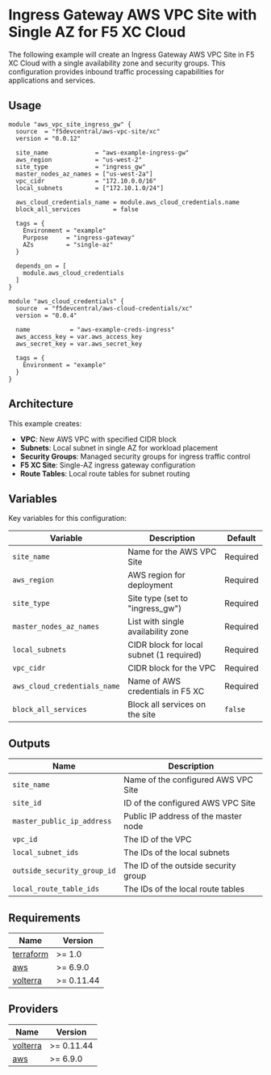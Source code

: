 # Ingress Gateway AWS VPC Site with Single AZ for F5 XC Cloud

The following example will create an Ingress Gateway AWS VPC Site in F5 XC Cloud with a single availability zone and security groups. This configuration provides inbound traffic processing capabilities for applications and services.

## Usage

```hcl
module "aws_vpc_site_ingress_gw" {
  source  = "f5devcentral/aws-vpc-site/xc"
  version = "0.0.12"

  site_name             = "aws-example-ingress-gw"
  aws_region            = "us-west-2"
  site_type             = "ingress_gw"
  master_nodes_az_names = ["us-west-2a"]
  vpc_cidr              = "172.10.0.0/16"
  local_subnets         = ["172.10.1.0/24"]

  aws_cloud_credentials_name = module.aws_cloud_credentials.name
  block_all_services         = false

  tags = {
    Environment = "example"
    Purpose     = "ingress-gateway"
    AZs         = "single-az"
  }

  depends_on = [
    module.aws_cloud_credentials
  ]
}

module "aws_cloud_credentials" {
  source  = "f5devcentral/aws-cloud-credentials/xc"
  version = "0.0.4"

  name           = "aws-example-creds-ingress"
  aws_access_key = var.aws_access_key
  aws_secret_key = var.aws_secret_key

  tags = {
    Environment = "example"
  }
}
```

## Architecture

This example creates:

- **VPC**: New AWS VPC with specified CIDR block
- **Subnets**: Local subnet in single AZ for workload placement
- **Security Groups**: Managed security groups for ingress traffic control
- **F5 XC Site**: Single-AZ ingress gateway configuration
- **Route Tables**: Local route tables for subnet routing

## Variables

Key variables for this configuration:

| Variable                     | Description                              | Default  |
| ---------------------------- | ---------------------------------------- | -------- |
| `site_name`                  | Name for the AWS VPC Site                | Required |
| `aws_region`                 | AWS region for deployment                | Required |
| `site_type`                  | Site type (set to "ingress_gw")          | Required |
| `master_nodes_az_names`      | List with single availability zone       | Required |
| `local_subnets`              | CIDR block for local subnet (1 required) | Required |
| `vpc_cidr`                   | CIDR block for the VPC                   | Required |
| `aws_cloud_credentials_name` | Name of AWS credentials in F5 XC         | Required |
| `block_all_services`         | Block all services on the site           | `false`  |

## Outputs

| Name                        | Description                          |
| --------------------------- | ------------------------------------ |
| `site_name`                 | Name of the configured AWS VPC Site  |
| `site_id`                   | ID of the configured AWS VPC Site    |
| `master_public_ip_address`  | Public IP address of the master node |
| `vpc_id`                    | The ID of the VPC                    |
| `local_subnet_ids`          | The IDs of the local subnets         |
| `outside_security_group_id` | The ID of the outside security group |
| `local_route_table_ids`     | The IDs of the local route tables    |

## Requirements

| Name                                                                                                                 | Version    |
| -------------------------------------------------------------------------------------------------------------------- | ---------- |
| <a name="requirement_terraform"></a> [terraform](https://www.terraform.io/)                                          | >= 1.0     |
| <a name="requirement_aws"></a> [aws](https://registry.terraform.io/providers/hashicorp/aws/latest)                   | >= 6.9.0   |
| <a name="requirement_volterra"></a> [volterra](https://registry.terraform.io/providers/volterraedge/volterra/latest) | >= 0.11.44 |

## Providers

| Name                                                                                                              | Version    |
| ----------------------------------------------------------------------------------------------------------------- | ---------- |
| <a name="provider_volterra"></a> [volterra](https://registry.terraform.io/providers/volterraedge/volterra/latest) | >= 0.11.44 |
| <a name="provider_aws"></a> [aws](https://registry.terraform.io/providers/hashicorp/aws/latest)                   | >= 6.9.0   |